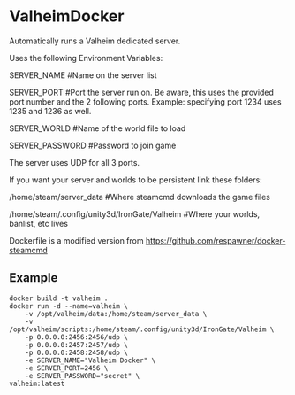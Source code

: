 # ValheimDocker

Automatically runs a Valheim dedicated server.

Uses the following Environment Variables:

SERVER_NAME #Name on the server list

SERVER_PORT #Port the server run on. Be aware, this uses the provided port number and the 2 following ports. Example: specifying port 1234 uses 1235 and 1236 as well.

SERVER_WORLD #Name of the world file to load

SERVER_PASSWORD #Password to join game

The server uses UDP for all 3 ports.

If you want your server and worlds to be persistent link these folders:

/home/steam/server_data #Where steamcmd downloads the game files

/home/steam/.config/unity3d/IronGate/Valheim #Where your worlds, banlist, etc lives


Dockerfile is a modified version from https://github.com/respawner/docker-steamcmd

## Example

```
docker build -t valheim .
docker run -d --name=valheim \
    -v /opt/valheim/data:/home/steam/server_data \
    -v /opt/valheim/scripts:/home/steam/.config/unity3d/IronGate/Valheim \
    -p 0.0.0.0:2456:2456/udp \
    -p 0.0.0.0:2457:2457/udp \
    -p 0.0.0.0:2458:2458/udp \
    -e SERVER_NAME="Valheim Docker" \
    -e SERVER_PORT=2456 \
    -e SERVER_PASSWORD="secret" \
valheim:latest
```
